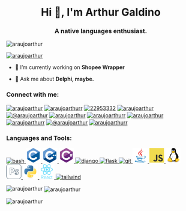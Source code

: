<h1 align="center">Hi 👋, I'm Arthur Galdino</h1>
<h3 align="center">A native languages enthusiast.</h3>

<p align="left"> <img src="https://komarev.com/ghpvc/?username=araujoarthur&label=Profile%20views&color=0e75b6&style=flat" alt="araujoarthur" /> </p>

<p align="left"> <a href="https://github.com/ryo-ma/github-profile-trophy"><img src="https://github-profile-trophy.vercel.app/?username=araujoarthur" alt="araujoarthur" /></a> </p>

- 🔭 I’m currently working on **Shopee Wrapper**

- 💬 Ask me about **Delphi, maybe.**

<h3 align="left">Connect with me:</h3>
<p align="left">
<a href="https://dev.to/araujoarthur" target="blank"><img align="center" src="https://raw.githubusercontent.com/rahuldkjain/github-profile-readme-generator/master/src/images/icons/Social/devto.svg" alt="araujoarthur" height="30" width="40" /></a>
<a href="https://linkedin.com/in/araujoarthurr" target="blank"><img align="center" src="https://raw.githubusercontent.com/rahuldkjain/github-profile-readme-generator/master/src/images/icons/Social/linked-in-alt.svg" alt="araujoarthurr" height="30" width="40" /></a>
<a href="https://stackoverflow.com/users/22953332" target="blank"><img align="center" src="https://raw.githubusercontent.com/rahuldkjain/github-profile-readme-generator/master/src/images/icons/Social/stack-overflow.svg" alt="22953332" height="30" width="40" /></a>
<a href="https://kaggle.com/araujoarthur" target="blank"><img align="center" src="https://raw.githubusercontent.com/rahuldkjain/github-profile-readme-generator/master/src/images/icons/Social/kaggle.svg" alt="araujoarthur" height="30" width="40" /></a>
<a href="https://hashnode.com/@araujoarthur" target="blank"><img align="center" src="https://raw.githubusercontent.com/rahuldkjain/github-profile-readme-generator/master/src/images/icons/Social/hashnode.svg" alt="@araujoarthur" height="30" width="40" /></a>
<a href="https://www.codechef.com/users/araujoarthur" target="blank"><img align="center" src="https://cdn.jsdelivr.net/npm/simple-icons@3.1.0/icons/codechef.svg" alt="araujoarthur" height="30" width="40" /></a>
<a href="https://www.hackerrank.com/araujoarthurr" target="blank"><img align="center" src="https://raw.githubusercontent.com/rahuldkjain/github-profile-readme-generator/master/src/images/icons/Social/hackerrank.svg" alt="araujoarthurr" height="30" width="40" /></a>
<a href="https://codeforces.com/profile/araujoarthur" target="blank"><img align="center" src="https://raw.githubusercontent.com/rahuldkjain/github-profile-readme-generator/master/src/images/icons/Social/codeforces.svg" alt="araujoarthur" height="30" width="40" /></a>
<a href="https://www.leetcode.com/araujoarthurr" target="blank"><img align="center" src="https://raw.githubusercontent.com/rahuldkjain/github-profile-readme-generator/master/src/images/icons/Social/leet-code.svg" alt="araujoarthurr" height="30" width="40" /></a>
<a href="https://www.hackerearth.com/@araujoarthur" target="blank"><img align="center" src="https://raw.githubusercontent.com/rahuldkjain/github-profile-readme-generator/master/src/images/icons/Social/hackerearth.svg" alt="@araujoarthur" height="30" width="40" /></a>
<a href="https://www.topcoder.com/members/araujoarthurr" target="blank"><img align="center" src="https://raw.githubusercontent.com/rahuldkjain/github-profile-readme-generator/master/src/images/icons/Social/topcoder.svg" alt="araujoarthurr" height="30" width="40" /></a>
</p>

<h3 align="left">Languages and Tools:</h3>
<p align="left"> <a href="https://www.gnu.org/software/bash/" target="_blank" rel="noreferrer"> <img src="https://www.vectorlogo.zone/logos/gnu_bash/gnu_bash-icon.svg" alt="bash" width="40" height="40"/> </a> <a href="https://www.cprogramming.com/" target="_blank" rel="noreferrer"> <img src="https://raw.githubusercontent.com/devicons/devicon/master/icons/c/c-original.svg" alt="c" width="40" height="40"/> </a> <a href="https://www.w3schools.com/cpp/" target="_blank" rel="noreferrer"> <img src="https://raw.githubusercontent.com/devicons/devicon/master/icons/cplusplus/cplusplus-original.svg" alt="cplusplus" width="40" height="40"/> </a> <a href="https://www.w3schools.com/cs/" target="_blank" rel="noreferrer"> <img src="https://raw.githubusercontent.com/devicons/devicon/master/icons/csharp/csharp-original.svg" alt="csharp" width="40" height="40"/> </a> <a href="https://www.djangoproject.com/" target="_blank" rel="noreferrer"> <img src="https://cdn.worldvectorlogo.com/logos/django.svg" alt="django" width="40" height="40"/> </a> <a href="https://flask.palletsprojects.com/" target="_blank" rel="noreferrer"> <img src="https://www.vectorlogo.zone/logos/pocoo_flask/pocoo_flask-icon.svg" alt="flask" width="40" height="40"/> </a> <a href="https://git-scm.com/" target="_blank" rel="noreferrer"> <img src="https://www.vectorlogo.zone/logos/git-scm/git-scm-icon.svg" alt="git" width="40" height="40"/> </a> <a href="https://www.java.com" target="_blank" rel="noreferrer"> <img src="https://raw.githubusercontent.com/devicons/devicon/master/icons/java/java-original.svg" alt="java" width="40" height="40"/> </a> <a href="https://developer.mozilla.org/en-US/docs/Web/JavaScript" target="_blank" rel="noreferrer"> <img src="https://raw.githubusercontent.com/devicons/devicon/master/icons/javascript/javascript-original.svg" alt="javascript" width="40" height="40"/> </a> <a href="https://www.linux.org/" target="_blank" rel="noreferrer"> <img src="https://raw.githubusercontent.com/devicons/devicon/master/icons/linux/linux-original.svg" alt="linux" width="40" height="40"/> </a> <a href="https://www.photoshop.com/en" target="_blank" rel="noreferrer"> <img src="https://raw.githubusercontent.com/devicons/devicon/master/icons/photoshop/photoshop-line.svg" alt="photoshop" width="40" height="40"/> </a> <a href="https://www.python.org" target="_blank" rel="noreferrer"> <img src="https://raw.githubusercontent.com/devicons/devicon/master/icons/python/python-original.svg" alt="python" width="40" height="40"/> </a> <a href="https://reactjs.org/" target="_blank" rel="noreferrer"> <img src="https://raw.githubusercontent.com/devicons/devicon/master/icons/react/react-original-wordmark.svg" alt="react" width="40" height="40"/> </a> <a href="https://tailwindcss.com/" target="_blank" rel="noreferrer"> <img src="https://www.vectorlogo.zone/logos/tailwindcss/tailwindcss-icon.svg" alt="tailwind" width="40" height="40"/> </a> </p>

<p><img align="left" src="https://github-readme-stats.vercel.app/api/top-langs?username=araujoarthur&show_icons=true&locale=en&layout=compact" alt="araujoarthur" /></p>

<p>&nbsp;<img align="center" src="https://github-readme-stats.vercel.app/api?username=araujoarthur&show_icons=true&locale=en" alt="araujoarthur" /></p>

<p><img align="center" src="https://github-readme-streak-stats.herokuapp.com/?user=araujoarthur&" alt="araujoarthur" /></p>
